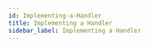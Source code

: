 ```yaml
---
id: Implementing-a-Handler
title: Implementing a Handler
sidebar_label: Implementing a Handler
---
```



#
